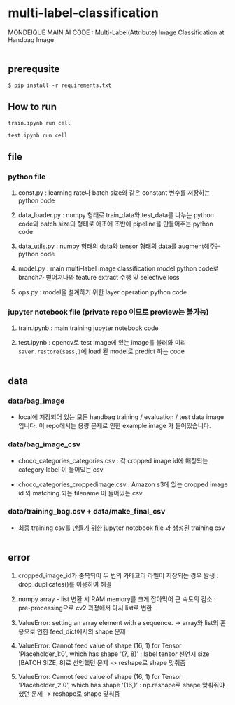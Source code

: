 # multi-label-classification
MONDEIQUE MAIN AI CODE : Multi-Label(Attribute) Image Classification at Handbag Image
<br></br>
## prerequsite
```
$ pip install -r requirements.txt
```
## How to run
```
train.ipynb run cell
```

```
test.ipynb run cell
```


## file

### python file

1.  const.py : learning rate나 batch size와 같은 constant 변수를 저장하는 python code

2.  data_loader.py : numpy 형태로 train_data와 test_data를 나누는 python code와 batch size의 형태로 애초에 초반에 pipeline을 만들어주는 python code

3.  data_utils.py : numpy 형태의 data와 tensor 형태의 data를 augment해주는 python code

4.  model.py : main multi-label image classification model python code로 branch가 뻗어져나와 feature extract 수행 및 selective loss

5.  ops.py : model을 설계하기 위한 layer operation python code

### jupyter notebook file (private repo 이므로 preview는 불가능)

1.  train.ipynb : main training jupyter notebook code

2.  test.ipynb : opencv로 test image에 있는 image를 불러와 미리 ```saver.restore(sess,)```에 load 된 model로 predict 하는 code
<br></br>
## data 

### data/bag_image

- local에 저장되어 있는 모든 handbag training / evaluation / test data image입니다. 이 repo에서는 용량 문제로 인한 example image 가 들어있습니다.

### data/bag_image_csv

- choco_categories_categories.csv :  각 cropped image id에 매칭되는 category label 이 들어있는 csv

- choco_categories_croppedimage.csv : Amazon s3에 있는 cropped image id 와 matching 되는 filename 이 들어있는 csv

### data/training_bag.csv + data/make_final_csv

- 최종 training csv를 만들기 위한 jupyter notebook file 과 생성된 training csv
<br></br>
## error

1. cropped_image_id가 중복되어 두 번의 카테고리 라벨이 저장되는 경우 발생 : drop_duplicates()를 이용하여 해결

2. numpy array - list 변환 시 RAM memory를 크게 잡아먹어 큰 속도의 감소 : pre-processing으로 cv2 과정에서 다시 list로 변환

3. ValueError: setting an array element with a sequence. -> array와 list의 혼용으로 인한 feed_dict에서의 shape 문제

4. ValueError: Cannot feed value of shape (16, 1) for Tensor 'Placeholder_1:0', which has shape '(?, 8)' : label tensor 선언시 size [BATCH SIZE, 8]로 선언했던 문제 -> reshape로 shape 맞춰줌

5. ValueError: Cannot feed value of shape (16, 1) for Tensor 'Placeholder_2:0', which has shape '(16,)' : np.reshape로 shape 맞춰줘야 했던 문제 -> reshape로 shape 맞춰줌
